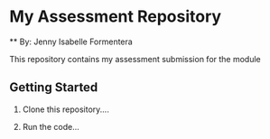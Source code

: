 # My Assessment Repository

** By: Jenny Isabelle Formentera 

This repository contains my assessment submission for the module

## Getting Started

1. Clone this repository....

2. Run the code...